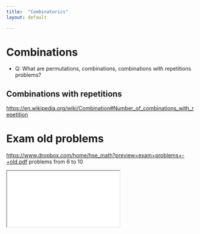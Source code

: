 ```yaml
---
title:  "Combinatorics"
layout: default

---
```


# Combinations

- Q: What are permutations, combinations, combinations with repetitions problems?

## Combinations with repetitions

<https://en.wikipedia.org/wiki/Combination#Number_of_combinations_with_repetition>



# Exam old problems

<https://www.dropbox.com/home/hse_math?preview=exam+problems+-+old.pdf>
problems from 6 to 10



<iframe class="autoresize nodisplay superlearn-iframe" src="{{ site.superlearn_url }}/ht/asdf2?deckname=math -- combinatorics">
    <p>Your browser does not support iframes.</p>
</iframe>
